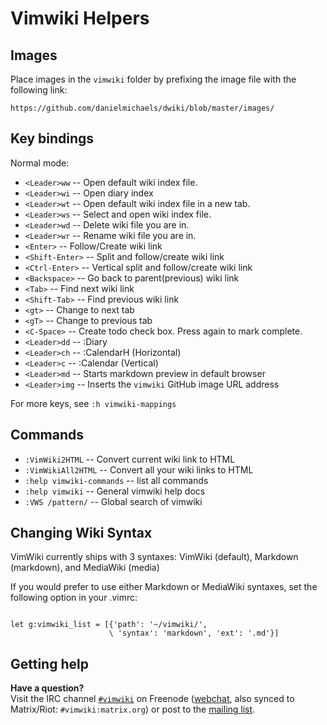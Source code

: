 # Vimwiki Helpers

## Images

Place images in the `vimwiki` folder by prefixing the image file with the following link:

 `https://github.com/danielmichaels/dwiki/blob/master/images/` 

## Key bindings

Normal mode:

 * `<Leader>ww` -- Open default wiki index file.
 * `<Leader>wi` -- Open diary index
 * `<Leader>wt` -- Open default wiki index file in a new tab.
 * `<Leader>ws` -- Select and open wiki index file.
 * `<Leader>wd` -- Delete wiki file you are in.
 * `<Leader>wr` -- Rename wiki file you are in.
 * `<Enter>` -- Follow/Create wiki link
 * `<Shift-Enter>` -- Split and follow/create wiki link
 * `<Ctrl-Enter>` -- Vertical split and follow/create wiki link
 * `<Backspace>` -- Go back to parent(previous) wiki link
 * `<Tab>` -- Find next wiki link
 * `<Shift-Tab>` -- Find previous wiki link
 * `<gt>` -- Change to next tab
 * `<gT>` -- Change to previous tab
 * `<C-Space>` -- Create todo check box. Press again to mark complete.
 * `<Leader>dd` -- :Diary
 * `<Leader>ch` -- :CalendarH (Horizontal)
 * `<Leader>c` -- :Calendar (Vertical)
 * `<Leader>md` -- Starts markdown preview in default browser
 * `<Leader>img` -- Inserts the `vimwiki` GitHub image URL address

For more keys, see `:h vimwiki-mappings`

## Commands

 * `:VimWiki2HTML` -- Convert current wiki link to HTML
 * `:VimWikiAll2HTML` -- Convert all your wiki links to HTML
 * `:help vimwiki-commands` -- list all commands
 * `:help vimwiki` -- General vimwiki help docs
 * `:VWS /pattern/` -- Global search of vimwiki

## Changing Wiki Syntax

VimWiki currently ships with 3 syntaxes: VimWiki (default), Markdown
(markdown), and MediaWiki (media)

If you would prefer to use either Markdown or MediaWiki syntaxes, set the
following option in your .vimrc:

```vim

let g:vimwiki_list = [{'path': '~/vimwiki/',
                      \ 'syntax': 'markdown', 'ext': '.md'}]

```

## Getting help

**Have a question?**  
Visit the IRC channel [`#vimwiki`](https://webchat.freenode.net/?channels=#vimwiki) on Freenode ([webchat](https://webchat.freenode.net/?channels=#vimwiki), also synced to Matrix/Riot: `#vimwiki:matrix.org`) or post to the [mailing list](https://groups.google.com/forum/#!forum/vimwiki).

